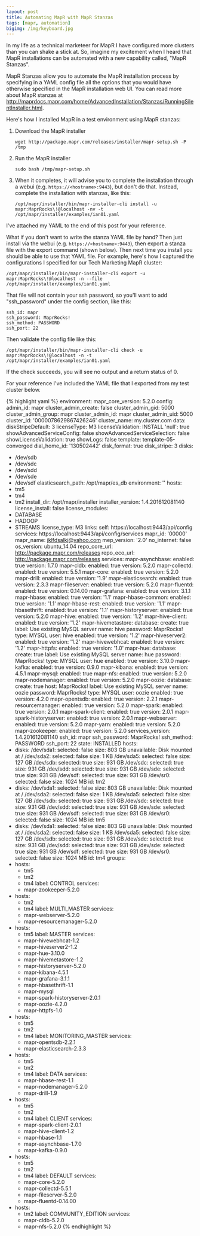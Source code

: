 ```yaml
---
layout: post
title: Automating MapR with MapR Stanzas
tags: [mapr, automation]
bigimg: /img/keyboard.jpg
---
```


In my life as a technical marketeer for MapR I have configured more clusters than you can shake a stick at. So, imagine my excitement when I heard that MapR installations can be automated with a new capability called, "MapR Stanzas".

MapR Stanzas allow you to automate the MapR installation process by specifying in a YAML config file all the options that you would have otherwise specified in the MapR installation web UI.  You can read more about MapR stanzas at http://maprdocs.mapr.com/home/AdvancedInstallation/Stanzas/RunningSilentInstaller.html. 

Here's how I installed MapR in a test environment using MapR stanzas:

1. Download the MapR installer

    ```wget http://package.mapr.com/releases/installer/mapr-setup.sh -P /tmp```

2. Run the MapR installer

    ```sudo bash /tmp/mapr-setup.sh```

3. When it completes, it will advise you to complete the installation through a webui (e.g. `https://<hostname>:9443`), but don't do that. Instead, complete the installation with stanzas, like this:

    ```/opt/mapr/installer/bin/mapr-installer-cli install -u mapr:MaprRocks\!@localhost -nv -t /opt/mapr/installer/examples/ian01.yaml```

I've attached my YAML to the end of this post for your reference.

What if you don't want to write the stanza YAML file by hand?  Then just install via the webui (e.g. `https://<hostname>:9443`), then export a stanza file with the export command (shown below). Then next time you install you should be able to use that YAML file. For example, here's how I captured the configurations I specified for our Tech Marketing MapR cluster:

  ```/opt/mapr/installer/bin/mapr-installer-cli export -u mapr:MaprRocks\!@localhost -n --file /opt/mapr/installer/examples/ian01.yaml```

That file will not contain your ssh password, so you'll want to add "ssh_password" under the config section, like this:

    ssh_id: mapr
    ssh_password: MaprRocks!
    ssh_method: PASSWORD
    ssh_port: 22

Then validate the config file like this:

  ```/opt/mapr/installer/bin/mapr-installer-cli check -u mapr:MaprRocks\!@localhost -n -t /opt/mapr/installer/examples/ian01.yaml```

If the check succeeds, you will see no output and a return status of 0.

For your reference I've included the YAML file that I exported from my test cluster below.

{% highlight yaml %}
environment:
  mapr_core_version: 5.2.0
config:
  admin_id: mapr
  cluster_admin_create: false
  cluster_admin_gid: 5000
  cluster_admin_group: mapr
  cluster_admin_id: mapr
  cluster_admin_uid: 5000
  cluster_id: '0000078629867426246'
  cluster_name: my.cluster.com
  data:
    diskStripeDefault: 3
    licenseType: M3
    licenseValidation: INSTALL
    'null': true
    showAdvancedServiceConfig: false
    showAdvancedServiceSelection: false
    showLicenseValidation: true
    showLogs: false
    template: template-05-converged
  dial_home_id: '130502442'
  disk_format: true
  disk_stripe: 3
  disks:
  - /dev/sdb
  - /dev/sdc
  - /dev/sdd
  - /dev/sde
  - /dev/sdf
  elasticsearch_path: /opt/mapr/es_db
  environment: ''
  hosts:
  - tm5
  - tm4
  - tm2
  install_dir: /opt/mapr/installer
  installer_version: 1.4.201612081140
  license_install: false
  license_modules:
  - DATABASE
  - HADOOP
  - STREAMS
  license_type: M3
  links:
    self: https://localhost:9443/api/config
    services: https://localhost:9443/api/config/services
  mapr_id: '00000'
  mapr_name: jklfdsalkj@yahoo.com
  mep_version: '2.0'
  no_internet: false
  os_version: ubuntu_14.04
  repo_core_url: http://package.mapr.com/releases
  repo_eco_url: http://package.mapr.com/releases
  services:
    mapr-asynchbase:
      enabled: true
      version: 1.7.0
    mapr-cldb:
      enabled: true
      version: 5.2.0
    mapr-collectd:
      enabled: true
      version: 5.5.1
    mapr-core:
      enabled: true
      version: 5.2.0
    mapr-drill:
      enabled: true
      version: '1.9'
    mapr-elasticsearch:
      enabled: true
      version: 2.3.3
    mapr-fileserver:
      enabled: true
      version: 5.2.0
    mapr-fluentd:
      enabled: true
      version: 0.14.00
    mapr-grafana:
      enabled: true
      version: 3.1.1
    mapr-hbase:
      enabled: true
      version: '1.1'
    mapr-hbase-common:
      enabled: true
      version: '1.1'
    mapr-hbase-rest:
      enabled: true
      version: '1.1'
    mapr-hbasethrift:
      enabled: true
      version: '1.1'
    mapr-historyserver:
      enabled: true
      version: 5.2.0
    mapr-hive:
      enabled: true
      version: '1.2'
    mapr-hive-client:
      enabled: true
      version: '1.2'
    mapr-hivemetastore:
      database:
        create: true
        label: Use existing MySQL server
        name: hive
        password: MaprRocks!
        type: MYSQL
        user: hive
      enabled: true
      version: '1.2'
    mapr-hiveserver2:
      enabled: true
      version: '1.2'
    mapr-hivewebhcat:
      enabled: true
      version: '1.2'
    mapr-httpfs:
      enabled: true
      version: '1.0'
    mapr-hue:
      database:
        create: true
        label: Use existing MySQL server
        name: hue
        password: MaprRocks!
        type: MYSQL
        user: hue
      enabled: true
      version: 3.10.0
    mapr-kafka:
      enabled: true
      version: 0.9.0
    mapr-kibana:
      enabled: true
      version: 4.5.1
    mapr-mysql:
      enabled: true
    mapr-nfs:
      enabled: true
      version: 5.2.0
    mapr-nodemanager:
      enabled: true
      version: 5.2.0
    mapr-oozie:
      database:
        create: true
        host: MaprRocks!
        label: Use existing MySQL server
        name: oozie
        password: MaprRocks!
        type: MYSQL
        user: oozie
      enabled: true
      version: 4.2.0
    mapr-opentsdb:
      enabled: true
      version: 2.2.1
    mapr-resourcemanager:
      enabled: true
      version: 5.2.0
    mapr-spark:
      enabled: true
      version: 2.0.1
    mapr-spark-client:
      enabled: true
      version: 2.0.1
    mapr-spark-historyserver:
      enabled: true
      version: 2.0.1
    mapr-webserver:
      enabled: true
      version: 5.2.0
    mapr-yarn:
      enabled: true
      version: 5.2.0
    mapr-zookeeper:
      enabled: true
      version: 5.2.0
  services_version: 1.4.201612081140
  ssh_id: mapr
  ssh_password: MaprRocks!
  ssh_method: PASSWORD
  ssh_port: 22
  state: INSTALLED
hosts:
- disks:
    /dev/sda1:
      selected: false
      size: 803 GB
      unavailable: Disk mounted at /
    /dev/sda2:
      selected: false
      size: 1 KB
    /dev/sda5:
      selected: false
      size: 127 GB
    /dev/sdb:
      selected: true
      size: 931 GB
    /dev/sdc:
      selected: true
      size: 931 GB
    /dev/sdd:
      selected: true
      size: 931 GB
    /dev/sde:
      selected: true
      size: 931 GB
    /dev/sdf:
      selected: true
      size: 931 GB
    /dev/sr0:
      selected: false
      size: 1024 MB
  id: tm2
- disks:
    /dev/sda1:
      selected: false
      size: 803 GB
      unavailable: Disk mounted at /
    /dev/sda2:
      selected: false
      size: 1 KB
    /dev/sda5:
      selected: false
      size: 127 GB
    /dev/sdb:
      selected: true
      size: 931 GB
    /dev/sdc:
      selected: true
      size: 931 GB
    /dev/sdd:
      selected: true
      size: 931 GB
    /dev/sde:
      selected: true
      size: 931 GB
    /dev/sdf:
      selected: true
      size: 931 GB
    /dev/sr0:
      selected: false
      size: 1024 MB
  id: tm5
- disks:
    /dev/sda1:
      selected: false
      size: 803 GB
      unavailable: Disk mounted at /
    /dev/sda2:
      selected: false
      size: 1 KB
    /dev/sda5:
      selected: false
      size: 127 GB
    /dev/sdb:
      selected: true
      size: 931 GB
    /dev/sdc:
      selected: true
      size: 931 GB
    /dev/sdd:
      selected: true
      size: 931 GB
    /dev/sde:
      selected: true
      size: 931 GB
    /dev/sdf:
      selected: true
      size: 931 GB
    /dev/sr0:
      selected: false
      size: 1024 MB
  id: tm4
groups:
- hosts:
  - tm5
  - tm2
  - tm4
  label: CONTROL
  services:
  - mapr-zookeeper-5.2.0
- hosts:
  - tm2
  - tm4
  label: MULTI_MASTER
  services:
  - mapr-webserver-5.2.0
  - mapr-resourcemanager-5.2.0
- hosts:
  - tm5
  label: MASTER
  services:
  - mapr-hivewebhcat-1.2
  - mapr-hiveserver2-1.2
  - mapr-hue-3.10.0
  - mapr-hivemetastore-1.2
  - mapr-historyserver-5.2.0
  - mapr-kibana-4.5.1
  - mapr-grafana-3.1.1
  - mapr-hbasethrift-1.1
  - mapr-mysql
  - mapr-spark-historyserver-2.0.1
  - mapr-oozie-4.2.0
  - mapr-httpfs-1.0
- hosts:
  - tm5
  - tm2
  - tm4
  label: MONITORING_MASTER
  services:
  - mapr-opentsdb-2.2.1
  - mapr-elasticsearch-2.3.3
- hosts:
  - tm5
  - tm2
  - tm4
  label: DATA
  services:
  - mapr-hbase-rest-1.1
  - mapr-nodemanager-5.2.0
  - mapr-drill-1.9
- hosts:
  - tm5
  - tm2
  - tm4
  label: CLIENT
  services:
  - mapr-spark-client-2.0.1
  - mapr-hive-client-1.2
  - mapr-hbase-1.1
  - mapr-asynchbase-1.7.0
  - mapr-kafka-0.9.0
- hosts:
  - tm5
  - tm2
  - tm4
  label: DEFAULT
  services:
  - mapr-core-5.2.0
  - mapr-collectd-5.5.1
  - mapr-fileserver-5.2.0
  - mapr-fluentd-0.14.00
- hosts:
  - tm2
  label: COMMUNITY_EDITION
  services:
  - mapr-cldb-5.2.0
  - mapr-nfs-5.2.0
{% endhighlight %}

